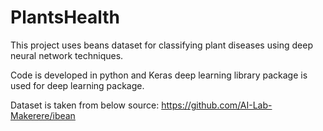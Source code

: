 # PlantsHealth

This project uses beans dataset for classifying plant diseases using deep neural network techniques.

Code is developed in python and Keras deep learning library package is used for deep learning package.

Dataset is taken from below source: 
https://github.com/AI-Lab-Makerere/ibean
